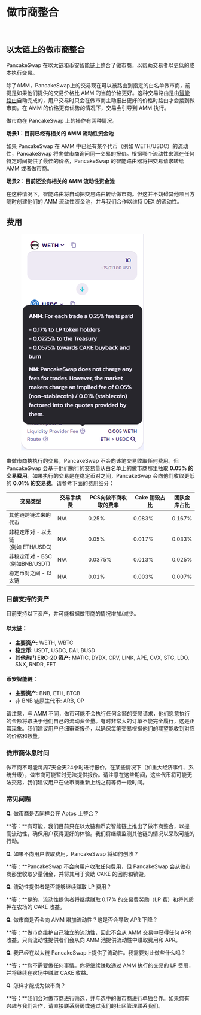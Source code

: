 # 做市商整合

<figure><img src="../../.gitbook/assets/MM integration.png" alt=""><figcaption></figcaption></figure>

## 以太链上的做市商整合

PancakeSwap 在以太链和币安智能链上整合了做市商，以帮助交易者以更低的成本执行交易。&#x20;

除了AMM，PancakeSwap上的交易现在可以被路由到指定的白名单做市商，前提是如果他们提供的交易价格比 AMM 的当前价格更好。这种交易路由是由[智能路由](broken-reference)自动完成的，用户交易时只会在做市商主动报出更好的价格时路由才会接到做市商。在 AMM 的价格更有优势的情况下，交易会引导到 AMM 执行。

做市商在 PancakeSwap 上的操作有两种情况。

**场景1：目前已经有相关的 AMM 流动性资金池**&#x20;

如果 PancakeSwap 在 AMM 中已经有某个代币（例如 WETH/USDC）的流动性，PancakeSwap 将向做市商询问同一交易的报价。根据哪个流动性来源在任何特定时间提供了最佳的价格，PancakeSwap 的智能路由器将把交易请求转给 AMM 或者做市商。

**场景2：目前还没有相关的 AMM 流动性资金池**

在这种情况下，智能路由将自动把交易路由转给做市商。但这并不妨碍其他项目方随时创建他们的 AMM 流动性资金池，并与我们合作以维持 DEX 的流动性。

## 费用

<figure><img src="../../.gitbook/assets/pasted image 0.png" alt=""><figcaption></figcaption></figure>

由做市商执执行的交易，PancakeSwap 不会向该笔交易收取任何费用。但 PancakeSwap 会基于他们执行的交易量从白名单上的做市商那里抽取 **0.05% 的交易费用**。如果执行的交易是在稳定币对之间，PancakeSwap 会向他们收取更低的 **0.01% 的交易费**。请参考下面的费用细分：

<table><thead><tr><th width="178">交易类型</th><th width="138">交易手续费</th><th width="173">PCS向做市商收取的费率</th><th width="147">Cake 销毁占比</th><th align="center">团队金库占比</th></tr></thead><tbody><tr><td>其他链跨链过来的代币</td><td>N/A</td><td>0.25%</td><td>0.083%</td><td align="center">0.167%</td></tr><tr><td>非稳定币对 - 以太链<br> (例如 ETH/USDC) </td><td>N/A</td><td>0.05%</td><td>0.017%</td><td align="center">0.033%</td></tr><tr><td>非稳定币对 - BSC (例如BNB/USDT) </td><td>N/A</td><td>0.0375% </td><td>0.013%</td><td align="center">0.025%</td></tr><tr><td>稳定币对之间 - 以太链</td><td>N/A</td><td>0.01%</td><td>0.003%</td><td align="center">0.007%</td></tr></tbody></table>

### 目前支持的资产&#x20;

目前支持以下资产，并可能根据做市商的情况增加/减少。

#### 以太链：

* **主要资产:** WETH, WBTC&#x20;
* **稳定币:** USDT, USDC, DAI, BUSD
* **其他热门 ERC-20 资产:** MATIC, DYDX, CRV, LINK, APE, CVX, STG, LDO, SNX, RNDR, FET

#### 币安智能链：

* **主要资产:** BNB, ETH, BTCB
* 非 BNB 链原生代币: ARB, OP

请注意，与 AMM 不同，做市可能不会执行任何金额的交易请求，他们愿意执行的金额将取决于他们自己的流动资金量。有时非常大的订单不能完全履行，这是正常现象。我们建议用户仔细审查报价，以确保每笔交易根据他们的期望能收到对应的价格和数量。

### 做市商休息时间&#x20;

做市商不可能每周7天全天24小时进行报价。在某些情况下（如重大经济事件、系统升级），做市商可能暂时无法提供报价。请注意在这些期间，这些代币将可能无法交易，我们建议用户在做市商重新上线之前等待一段时间。

### 常见问题&#x20;

**Q.** 做市商是否同样会在 Aptos 上整合？&#x20;

**答：**有可能，我们目前只在以太链和币安智能链上推出了做市商整合，以提高流动性，确保用户获得更好的体验。我们将继续监测其他链的情况以采取可能的行动。&#x20;

**Q.** 如果不向用户收取费用，PancakeSwap 将如何创收？&#x20;

**答：**PancakeSwap 不会向用户收取任何费用，但 PancakeSwap 会从做市商那里收取少量佣金，并将其用于资助 CAKE 的回购和销毁。&#x20;

**Q.** 流动性提供者是否能够继续赚取 LP 费用？&#x20;

**答：**是的，流动性提供者将继续赚取 0.17% 的交易费奖励（LP 费）和将其质押在农场的 CAKE 收益。&#x20;

**Q.** 做市商是否会向 AMM 增加流动性？这是否会导致 APR 下降？

&#x20;**答：**做市商维护自己独立的流动性，因此不会从 AMM 交易中获得任何 APR 收益。只有流动性提供者们会从向 AMM 池提供流动性中赚取费用和 APR。

**Q.** 我已经在以太链 PancakeSwap上提供了流动性。我需要对此做些什么吗？&#x20;

**答：**您不需要做任何事情。你将继续赚取通过 AMM 执行的交易的 LP 费用，并将继续在农场中赚取 CAKE 收益。&#x20;

**Q.** 怎样才能成为做市商？&#x20;

**答：**我们会对做市商进行筛选，并与选中的做市商进行单独合作。如果您有兴趣与我们合作，请直接联系厨房或通过我们的社区管理联系我们。
